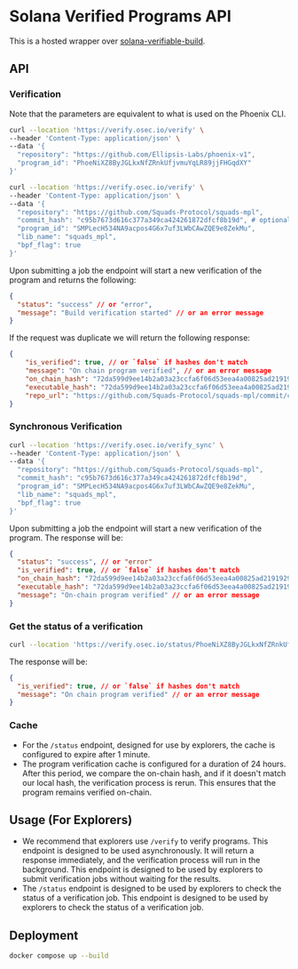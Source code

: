 # Solana Verified Programs API

This is a hosted wrapper over [solana-verifiable-build](https://github.com/Ellipsis-Labs/solana-verifiable-build/).

## API

### Verification

Note that the parameters are equivalent to what is used on the Phoenix CLI.

```bash
curl --location 'https://verify.osec.io/verify' \
--header 'Content-Type: application/json' \
--data '{
  "repository": "https://github.com/Ellipsis-Labs/phoenix-v1",
  "program_id": "PhoeNiXZ8ByJGLkxNfZRnkUfjvmuYqLR89jjFHGqdXY"
}'
```

```bash
curl --location 'https://verify.osec.io/verify' \
--header 'Content-Type: application/json' \
--data '{
  "repository": "https://github.com/Squads-Protocol/squads-mpl",
  "commit_hash": "c95b7673d616c377a349ca424261872dfcf8b19d", # optional
  "program_id": "SMPLecH534NA9acpos4G6x7uf3LWbCAwZQE9e8ZekMu",
  "lib_name": "squads_mpl",
  "bpf_flag": true
}'
```

Upon submitting a job the endpoint will start a new verification of the program and returns the following:

```json
{
  "status": "success" // or "error",
  "message": "Build verification started" // or an error message
}
```

If the request was duplicate we will return the following response:

```json
{
    "is_verified": true, // or `false` if hashes don't match
    "message": "On chain program verified", // or an error message
    "on_chain_hash": "72da599d9ee14b2a03a23ccfa6f06d53eea4a00825ad2191929cbd78fb69205c", // only returned on success
    "executable_hash": "72da599d9ee14b2a03a23ccfa6f06d53eea4a00825ad2191929cbd78fb69205c", // only returned on success
    "repo_url": "https://github.com/Squads-Protocol/squads-mpl/commit/c95b7673d616c377a349ca424261872dfcf8b19d" // only returned on success
}
```

### Synchronous Verification

```bash
curl --location 'https://verify.osec.io/verify_sync' \
--header 'Content-Type: application/json' \
--data '{
  "repository": "https://github.com/Squads-Protocol/squads-mpl",
  "commit_hash": "c95b7673d616c377a349ca424261872dfcf8b19d",
  "program_id": "SMPLecH534NA9acpos4G6x7uf3LWbCAwZQE9e8ZekMu",
  "lib_name": "squads_mpl",
  "bpf_flag": true
}'
```

Upon submitting a job the endpoint will start a new verification of the program. The response will be:

```json
{
  "status": "success", // or "error"
  "is_verified": true, // or `false` if hashes don't match
  "on_chain_hash": "72da599d9ee14b2a03a23ccfa6f06d53eea4a00825ad2191929cbd78fb69205c", // only returned on success
  "executable_hash": "72da599d9ee14b2a03a23ccfa6f06d53eea4a00825ad2191929cbd78fb69205c", // only returned on success
  "message": "On-chain program verified" // or an error message
}
```

### Get the status of a verification

```bash
curl --location 'https://verify.osec.io/status/PhoeNiXZ8ByJGLkxNfZRnkUfjvmuYqLR89jjFHGqdXY'
```

The response will be:

```json
{
  "is_verified": true, // or `false` if hashes don't match
  "message": "On chain program verified" // or an error message
}
```

### Cache

- For the `/status` endpoint, designed for use by explorers, the cache is configured to expire after 1 minute.
- The program verification cache is configured for a duration of 24 hours. After this period, we compare the on-chain hash, and if it doesn't match our local hash, the verification process is rerun. This ensures that the program remains verified on-chain.

## Usage (For Explorers)

- We recommend that explorers use `/verify` to verify programs. This endpoint is designed to be used asynchronously. It will return a response immediately, and the verification process will run in the background. This endpoint is designed to be used by explorers to submit verification jobs without waiting for the results.
- The `/status` endpoint is designed to be used by explorers to check the status of a verification job. This endpoint is designed to be used by explorers to check the status of a verification job.

## Deployment

```bash
docker compose up --build
```
